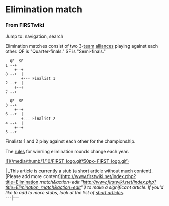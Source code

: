 # Elimination match

### From FIRSTwiki

Jump to: navigation, search

Elimination matches consist of two 3-[team](/index.php/Team "Team" )
[alliances](/index.php/Alliance "Alliance" ) playing against each other. QF is
"Quarter-finals." SF is "Semi-finals."

    
    
      QF  SF  
    1 --+
        +--+
    8 --+  |
           +--- Finalist 1
    2 --+  |
        +--+
    7 --+
    
      QF  SF  
    3 --+
        +--+
    6 --+  |
           +--- Finalist 2
    4 --+  |
        +--+
    5 --+
    

Finalists 1 and 2 play against each other for the championship.

The [rules](/index.php?title=Rules&action=edit "Rules" ) for winning
elimination rounds change each year.

[![](/media/thumb/1/10/FIRST_logo.gif/50px-
FIRST_logo.gif)](/index.php/Image:FIRST_logo.gif "" )

|  _This article is currently a stub (a short article without much content).
[Please add more content](http://www.firstwiki.net/index.php?title=Elimination
_match&action=edit
"http://www.firstwiki.net/index.php?title=Elimination_match&action=edit" ) to
make a significant article. If you'd like to add to more stubs, look at the
list of [short articles](/index.php/Special:Shortpages "Special:Shortpages"
)._  
---|---  
  
